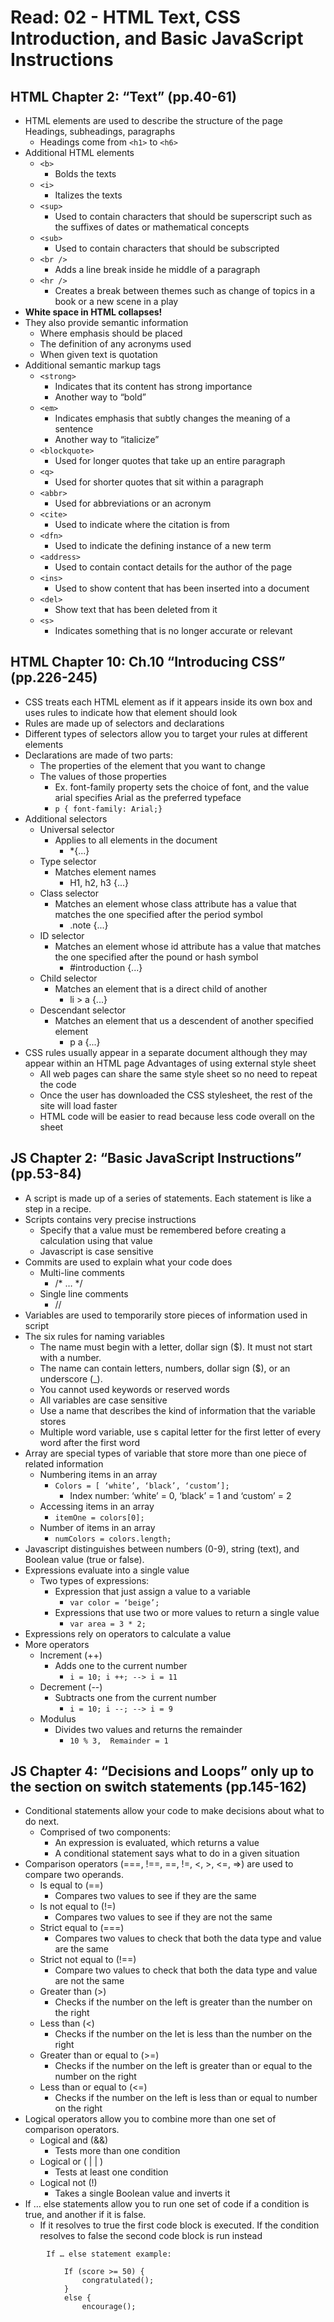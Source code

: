 # Read: 02 - HTML Text, CSS Introduction, and Basic JavaScript Instructions

## HTML Chapter 2: “Text” (pp.40-61)

- HTML elements are used to describe the structure of the page 
Headings, subheadings, paragraphs
    - Headings come from ```<h1>```  to ```<h6>```	
- Additional HTML elements
    - ```<b>```
        - Bolds the texts
    - ```<i>```
        - Italizes the texts
    - ```<sup>```
        - Used to contain characters that should be superscript such as the suffixes of dates or mathematical concepts
    - ```<sub>```
        - Used to contain characters that should be subscripted
    - ```<br />```
        - Adds a line break inside he middle of a paragraph
    - ```<hr />```
        - Creates a break between themes such as change of topics in a book or a new scene in a play
- **White space in HTML collapses!**
- They also provide semantic information
    - Where emphasis should be placed
    - The definition of any acronyms used
    - When given text is quotation
- Additional semantic markup tags
    - ```<strong>```
        - Indicates that its content has strong importance
        - Another way to “bold”
    - ```<em>```
        - Indicates emphasis that subtly changes the meaning of a sentence
        - Another way to “italicize” 
    - ```<blockquote>```
        - Used for longer quotes that take up an entire paragraph
    - ```<q>```
        - Used for shorter quotes that sit within a paragraph
    - ```<abbr>```
        - Used for abbreviations or an acronym
    - ```<cite>```
        - Used to indicate where the citation is from
    - ```<dfn>```
        - Used to indicate the defining instance of a new term
    - ```<address>```
        - Used to contain contact details for the author of the page
    - ```<ins>```
        - Used to show content that has been inserted into a document
    - ```<del>```
        - Show text that has been deleted from it
    - ```<s>```
        - Indicates something that is no longer accurate or relevant

## HTML Chapter 10: Ch.10 “Introducing CSS” (pp.226-245)

- CSS treats each HTML element as if it appears inside its own box and uses rules to indicate how that element should look
- Rules are made up of selectors and declarations
- Different types of selectors allow you to target your rules at different elements
- Declarations are made of two parts:
    - The properties of the element that you want to change
    - The values of those properties
        - Ex. font-family property sets the choice of font, and the value arial specifies Arial as the preferred typeface
        - ```p { font-family: Arial;}```
- Additional selectors
    - Universal selector
        - Applies to all elements in the document
            - *{...}
    - Type selector
        - Matches element names
            - H1, h2, h3 {...}
    - Class selector
        - Matches an element whose class attribute has a value that matches the one specified after the period symbol
            - .note {...}
    - ID selector
        - Matches an element whose id attribute has a value that matches the one specified after the pound or hash symbol
            - #introduction {...}
    - Child selector
        - Matches an element that is a direct child of another
            - li > a {...}
    - Descendant selector
        - Matches an element that us a descendent of another specified element
            - p a {...}
- CSS rules usually appear in a separate document although they may appear within an HTML page
Advantages of using external style sheet
    * All web pages can share the same style sheet so no need to repeat the code
    * Once the user has downloaded the CSS stylesheet, the rest of the site will load faster
    * HTML code will be easier to read because less code overall on the sheet

## JS Chapter 2: “Basic JavaScript Instructions” (pp.53-84)

- A script is made up of a series of statements. Each statement is like a step in a recipe. 
- Scripts contains very precise instructions
    - Specify that a value must be remembered before creating a calculation using that value
    - Javascript is case sensitive
- Commits are used to explain what your code does
    - Multi-line comments
        - /* … */
    - Single line comments
        - //
- Variables are used to temporarily store pieces of information used in script
- The six rules for naming variables
    * The name must begin with a letter, dollar sign ($). It must not start with a number.
    * The name can contain letters, numbers, dollar sign ($), or an underscore (_). 
    * You cannot used keywords or reserved words
    * All variables are case sensitive
    * Use a name that describes the kind of information that the variable stores
    * Multiple word variable, use s capital letter for the first letter  of every word after the first word
- Array are special types of variable that store more than one piece of related information
    - Numbering items in an array
        - ```Colors = [ ‘white’, ‘black’, ‘custom’];```
            - Index number: ‘white’ = 0, ‘black’ = 1 and ‘custom’ = 2
    - Accessing items in an array
        - ```itemOne = colors[0];```
    - Number of items in an array
        - ```numColors = colors.length;```
- Javascript distinguishes between numbers (0-9), string (text), and Boolean value (true or false).
- Expressions evaluate into a single value
    - Two types  of expressions:
        - Expression that just assign a value to a variable
            - ```var color = ‘beige’;```
        - Expressions that use two or more values to return a single value
            - ```var area = 3 * 2;```
- Expressions rely on operators to calculate a value
- More operators
    - Increment (++)
        - Adds one to the current number
            - ```i = 10; i ++; --> i = 11```
    - Decrement (--)
        - Subtracts one from the current number
            - ```i = 10; i --; --> i = 9```
    - Modulus
        - Divides two values and returns the remainder
            - ```10 % 3,  Remainder = 1```

## JS Chapter 4: “Decisions and Loops” only up to the section on switch statements (pp.145-162)

- Conditional statements allow your code to make decisions about what to do next.
    - Comprised of two components:
        * An expression is evaluated, which returns a value
        * A conditional statement says what to do in a given situation
- Comparison operators (===, !==, ==, !=, <, >, <=, =>) are used to compare two operands.
    - Is equal to (==)
        - Compares two values to see if they are the same
    - Is not equal to (!=)
        - Compares two values to see if they are not the same
    - Strict equal to (===)
        - Compares two values to check that both the data type and value are the same
    - Strict not equal to (!==)
        - Compare two values to check that both the data type and value are not the same
    - Greater than (>)
        - Checks if the number on the left is greater than the number on the right
    - Less than (<)
        - Checks if the number on the let is less than the number on the right
    - Greater than or equal to (>=)
        - Checks if the number on the left is greater than or equal to the number on the right
    - Less than or equal to (<=)
        - Checks if the number on the left is less than or equal to number on the right
- Logical operators allow you to combine more than one set of comparison operators.
    - Logical and (&&)
        - Tests more than one condition
    - Logical or ( | | )
        - Tests at least one condition
    - Logical not (!)
        - Takes a single Boolean value and inverts it
- If … else statements allow you to run one set of code if a condition is true, and another if it is false.
    - If it resolves to true the first code block is executed. If the condition resolves to false the second code block is run instead

```
        If … else statement example:

	        If (score >= 50) {
	        	congratulated();
	        }
	        else {
	            encourage();
```